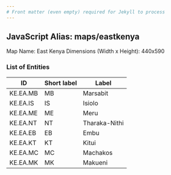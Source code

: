 ```yaml
---
# Front matter (even empty) required for Jekyll to process
---
```


## JavaScript Alias: maps/eastkenya

Map Name: East Kenya
Dimensions (Width x Height): 440x590

### List of Entities

ID | Short label | Label
---|---|---|
KE.EA.MB|MB|Marsabit
KE.EA.IS|IS|Isiolo
KE.EA.ME|ME|Meru
KE.EA.NT|NT|Tharaka-Nithi
KE.EA.EB|EB|Embu
KE.EA.KT|KT|Kitui
KE.EA.MC|MC|Machakos
KE.EA.MK|MK|Makueni